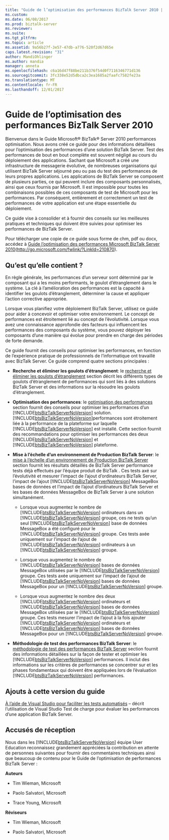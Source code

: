 ```yaml
---
title: "Guide de l’optimisation des performances BizTalk Server 2010 | Documents Microsoft"
ms.custom: 
ms.date: 06/08/2017
ms.prod: biztalk-server
ms.reviewer: 
ms.suite: 
ms.tgt_pltfrm: 
ms.topic: article
ms.assetid: 9a56b27f-3e57-47db-a776-520f2d67d65e
caps.latest.revision: "31"
author: MandiOhlinger
ms.author: mandia
manager: anneta
ms.openlocfilehash: c6a16d47f88be211b376f54d0f7116346771d136
ms.sourcegitcommit: 3fc338e52d5dbca2c3ea1685a2faafc7582fe23a
ms.translationtype: MT
ms.contentlocale: fr-FR
ms.lasthandoff: 12/01/2017
---
```

# <a name="biztalk-server-2010-performance-optimization-guide"></a>Guide de l’optimisation des performances BizTalk Server 2010
Bienvenue dans le Guide Microsoft® BizTalk® Server 2010 performances optimisation. Nous avons créé ce guide pour des informations détaillées pour l’optimisation des performances d’une solution BizTalk Server. Test des performances de bout en bout complète est souvent négligé au cours du déploiement des applications. Sachant que Microsoft a créé une infrastructure de messagerie évolutive, de nombreuses organisations qui utilisent BizTalk Server séjourné peu ou pas du test des performances de leurs propres applications. Les applications de BizTalk Server se composent de plusieurs parties, ce qui peuvent inclure des composants personnalisés, ainsi que ceux fournis par Microsoft. Il est impossible pour toutes les combinaisons possibles de ces composants de test de Microsoft pour les performances. Par conséquent, entièrement et correctement un test de performances de votre application est une étape essentielle du déploiement.  
  
 Ce guide vise à consolider et à fournir des conseils sur les meilleures pratiques et techniques qui doivent être suivies pour optimiser les performances de BizTalk Server.  
  
 Pour télécharger une copie de ce guide sous forme de chm, pdf ou docx, accédez à [Guide l’optimisation des performances Microsoft BizTalk Server 2010](http://go.microsoft.com/fwlink/?LinkId=210870)(http://go.microsoft.com/fwlink/?LinkId=210870).  
  
## <a name="whats-in-it"></a>Qu’est qu’elle contient ?  
 En règle générale, les performances d’un serveur sont déterminé par le composant qui a les moins performants, le goulot d’étranglement dans le système. La clé à l’amélioration des performances est la capacité à identifier les goulots d’étranglement, déterminer la cause et appliquer l’action corrective appropriée.  
  
 Lorsque vous planifiez votre déploiement BizTalk Server, utilisez ce guide pour aider à concevoir et optimiser votre environnement. Le concept de performances est étroitement lié au concept de l’évolutivité. Lorsque vous avez une connaissance approfondie des facteurs qui influencent les performances des composants du système, vous pouvez déployer les composants d’une manière qui évolue pour prendre en charge des périodes de forte demande.  
  
 Ce guide fournit des conseils pour optimiser les performances, en fonction de l’expérience pratique de professionnels de l’informatique ont travaillé avec BizTalk Server. Ce guide comprend quatre sections principales :  
  
-   **Recherche et éliminer les goulots d’étranglement**: le [recherche et éliminer les goulots d’étranglement](../technical-guides/finding-and-eliminating-bottlenecks.md) section décrit les différents types de goulots d’étranglement de performances qui sont liés à des solutions BizTalk Server et des informations sur la résoudre les goulots d’étranglement.  
  
-   **Optimisation des performances**: le [optimisation des performances](../technical-guides/optimizing-performance.md) section fournit des conseils pour optimiser les performances d’un [!INCLUDE[btsBizTalkServerNoVersion](../includes/btsbiztalkservernoversion-md.md)] solution. [!INCLUDE[btsBizTalkServerNoVersion](../includes/btsbiztalkservernoversion-md.md)]performances sont étroitement liée à la performance de la plateforme sur laquelle [!INCLUDE[btsBizTalkServerNoVersion](../includes/btsbiztalkservernoversion-md.md)] est installé. Cette section fournit des recommandations pour optimiser les performances des deux [!INCLUDE[btsBizTalkServerNoVersion](../includes/btsbiztalkservernoversion-md.md)] et [!INCLUDE[btsBizTalkServerNoVersion](../includes/btsbiztalkservernoversion-md.md)] plateforme.  
  
-   **Mise à l’échelle d’un environnement de Production BizTalk Server**: le [mise à l’échelle d’un environnement de Production BizTalk Server](../technical-guides/scaling-a-production-biztalk-server-environment.md) section fournit les résultats détaillés de BizTalk Server performance tests déjà effectués par l’équipe produit de BizTalk . Ces tests axé sur l’évolutivité et mesurer l’impact de l’ajout d’ordinateurs BizTalk Server, l’impact de l’ajout [!INCLUDE[btsBizTalkServerNoVersion](../includes/btsbiztalkservernoversion-md.md)] MessageBox bases de données et l’impact de l’ajout d’ordinateurs BizTalk Server et les bases de données MessageBox de BizTalk Server à une solution simultanément.  
  
    -   Lorsque vous augmentez le nombre de [!INCLUDE[btsBizTalkServerNoVersion](../includes/btsbiztalkservernoversion-md.md)] ordinateurs dans un [!INCLUDE[btsBizTalkServerNoVersion](../includes/btsbiztalkservernoversion-md.md)] groupe, ces ne tests qu’un seul [!INCLUDE[btsBizTalkServerNoVersion](../includes/btsbiztalkservernoversion-md.md)] base de données MessageBox a été configuré pour le [!INCLUDE[btsBizTalkServerNoVersion](../includes/btsbiztalkservernoversion-md.md)] groupe. Ces tests axée uniquement sur l’impact de l’ajout de [!INCLUDE[btsBizTalkServerNoVersion](../includes/btsbiztalkservernoversion-md.md)] ordinateurs à un [!INCLUDE[btsBizTalkServerNoVersion](../includes/btsbiztalkservernoversion-md.md)] groupe.  
  
    -   Lorsque vous augmentez le nombre de [!INCLUDE[btsBizTalkServerNoVersion](../includes/btsbiztalkservernoversion-md.md)] bases de données MessageBox utilisées par le [!INCLUDE[btsBizTalkServerNoVersion](../includes/btsbiztalkservernoversion-md.md)] groupe. Ces tests axée uniquement sur l’impact de l’ajout de [!INCLUDE[btsBizTalkServerNoVersion](../includes/btsbiztalkservernoversion-md.md)] bases de données MessageBox pour un [!INCLUDE[btsBizTalkServerNoVersion](../includes/btsbiztalkservernoversion-md.md)] groupe.  
  
    -   Lorsque vous augmentez le nombre des deux [!INCLUDE[btsBizTalkServerNoVersion](../includes/btsbiztalkservernoversion-md.md)] ordinateurs et [!INCLUDE[btsBizTalkServerNoVersion](../includes/btsbiztalkservernoversion-md.md)] bases de données MessageBox utilisées par le [!INCLUDE[btsBizTalkServerNoVersion](../includes/btsbiztalkservernoversion-md.md)] groupe. Ces tests mesurer l’impact de l’ajout à la fois ajouter [!INCLUDE[btsBizTalkServerNoVersion](../includes/btsbiztalkservernoversion-md.md)] ordinateurs et [!INCLUDE[btsBizTalkServerNoVersion](../includes/btsbiztalkservernoversion-md.md)] bases de données MessageBox pour un [!INCLUDE[btsBizTalkServerNoVersion](../includes/btsbiztalkservernoversion-md.md)] groupe.  
  
-   **Méthodologie de test des performances BizTalk Server**: le [méthodologie de test des performances BizTalk Server](../technical-guides/biztalk-server-performance-testing-methodology.md) section fournit des informations détaillées sur la façon de tester et optimiser les [!INCLUDE[btsBizTalkServerNoVersion](../includes/btsbiztalkservernoversion-md.md)] performances. Il inclut des informations sur les critères de performances se concentrer sur et les phases fondamentaux qui doivent être appliquées lors de l’évaluation [!INCLUDE[btsBizTalkServerNoVersion](../includes/btsbiztalkservernoversion-md.md)] performances.  
  
## <a name="additions-to-this-version-of-the-guide"></a>Ajouts à cette version du guide  
 [À l’aide de Visual Studio pour faciliter les tests automatisés](../technical-guides/using-visual-studio-to-facilitate-automated-testing.md) – décrit l’utilisation de Visual Studio Test de charge pour évaluer les performances d’une application BizTalk Server.  
  
## <a name="acknowledgments"></a>Accusés de réception  
 Nous dans les [!INCLUDE[btsBizTalkServerNoVersion](../includes/btsbiztalkservernoversion-md.md)] équipe User Education reconnaissez grandement appréciées la contribution en attente de personnes suivantes pour fournir des commentaires techniques ainsi que beaucoup de contenu pour le Guide de l’optimisation de performances BizTalk Server :  
  
 **Auteurs**  
  
-   Tim Wieman, Microsoft  
  
-   Paolo Salvatori, Microsoft  
  
-   Trace Young, Microsoft  
  
 **Réviseurs**  
  
-   Tim Wieman, Microsoft  
  
-   Paolo Salvatori, Microsoft
